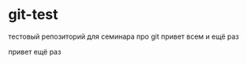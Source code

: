 git-test
========


тестовый репозиторий для семинара про git
привет всем
и ещё раз

привет ещё раз
